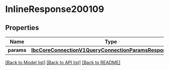 # InlineResponse200109

## Properties
Name | Type | Description | Notes
------------ | ------------- | ------------- | -------------
**params** | [**IbcCoreConnectionV1QueryConnectionParamsResponseParams**](IbcCoreConnectionV1QueryConnectionParamsResponseParams.md) |  | [optional] 

[[Back to Model list]](../README.md#documentation-for-models) [[Back to API list]](../README.md#documentation-for-api-endpoints) [[Back to README]](../README.md)

